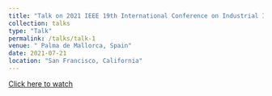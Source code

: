 ```yaml
---
title: "Talk on 2021 IEEE 19th International Conference on Industrial Informatics (INDIN)"
collection: talks
type: "Talk"
permalink: /talks/talk-1
venue: " Palma de Mallorca, Spain"
date: 2021-07-21
location: "San Francisco, California"
---
```


[Click here to watch](http://midhunxavier.github.io/files/paper1.pdf)
